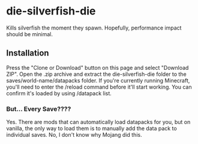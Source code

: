 # die-silverfish-die
Kills silverfish the moment they spawn. Hopefully, performance impact should be minimal.

## Installation
Press the "Clone or Download" button on this page and select "Download ZIP". Open the .zip archive and extract the die-silverfish-die folder to the saves/world-name/datapacks folder. If you're currently running Minecraft, you'll need to enter the /reload command before it'll start working. You can confirm it's loaded by using /datapack list.

### But... Every Save????
Yes. There are mods that can automatically load datapacks for you, but on vanilla, the only way to load them is to manually add the data pack to individual saves. No, I don't know why Mojang did this.
